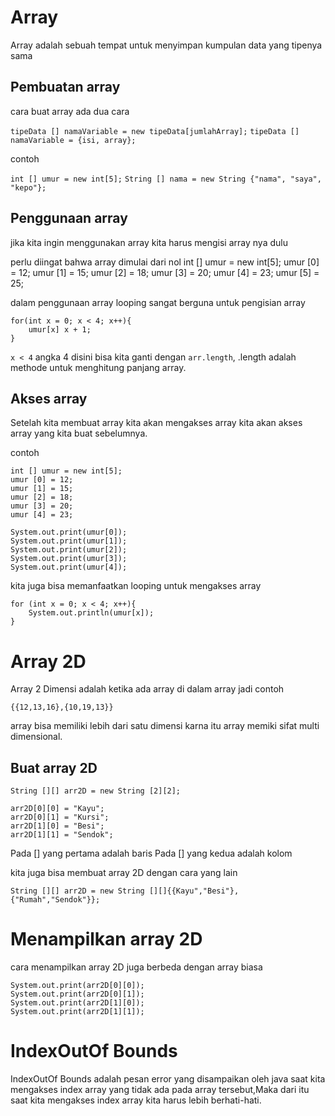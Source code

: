 # Array 
Array adalah sebuah tempat untuk menyimpan kumpulan data yang tipenya sama

## Pembuatan array

cara buat array ada dua cara

`tipeData [] namaVariable = new tipeData[jumlahArray];`
`tipeData [] namaVariable = {isi, array};`

contoh

`int [] umur = new int[5];`
`String [] nama = new String {"nama", "saya", "kepo"};`

## Penggunaan array 
jika kita ingin menggunakan array kita harus mengisi array nya dulu

perlu diingat bahwa array dimulai dari nol
	int [] umur = new int[5];
	umur [0] = 12;
	umur [1] = 15;
	umur [2] = 18;
	umur [3] = 20;
	umur [4] = 23;
	umur [5] = 25;

dalam penggunaan array looping sangat berguna untuk pengisian array 

	for(int x = 0; x < 4; x++){
		umur[x] x + 1;
	}

`x < 4` angka 4 disini bisa kita ganti dengan `arr.length`, .length adalah methode untuk menghitung panjang array.

## Akses array
Setelah kita membuat array kita akan mengakses array
kita akan akses array yang kita buat sebelumnya.

contoh

	int [] umur = new int[5];
	umur [0] = 12;
	umur [1] = 15;
	umur [2] = 18;
	umur [3] = 20;
	umur [4] = 23;

	System.out.print(umur[0]);
	System.out.print(umur[1]);
	System.out.print(umur[2]);
	System.out.print(umur[3]);
	System.out.print(umur[4]);

kita juga bisa memanfaatkan looping untuk mengakses array

	for (int x = 0; x < 4; x++){
		System.out.println(umur[x]);
	}


# Array 2D
Array 2 Dimensi adalah ketika ada array di dalam array jadi 
contoh 

`{{12,13,16},{10,19,13}}`

array bisa memiliki lebih dari satu dimensi karna itu array memiki sifat multi dimensional.

## Buat array 2D

	String [][] arr2D = new String [2][2];

	arr2D[0][0] = "Kayu";
	arr2D[0][1] = "Kursi";
	arr2D[1][0] = "Besi";
	arr2D[1][1] = "Sendok";

Pada [] yang pertama adalah baris
Pada [] yang kedua adalah kolom

kita juga bisa membuat array 2D dengan cara yang lain

	String [][] arr2D = new String [][]{{Kayu","Besi"},{"Rumah","Sendok"}};

# Menampilkan array 2D

cara menampilkan array 2D juga berbeda dengan array biasa

	System.out.print(arr2D[0][0]);
	System.out.print(arr2D[0][1]);
	System.out.print(arr2D[1][0]);
	System.out.print(arr2D[1][1]);

# IndexOutOf Bounds
IndexOutOf Bounds adalah pesan error yang disampaikan oleh java saat kita mengakses index array yang tidak ada pada array tersebut,Maka dari itu saat kita mengakses index array kita harus lebih berhati-hati.

